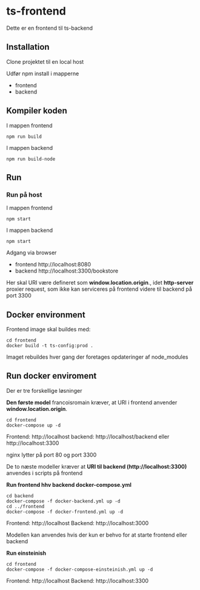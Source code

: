 # ts-frontend

Dette er en frontend til ts-backend

## Installation

Clone projektet til en local host

Udfør npm install i mapperne

- frontend
- backend

## Kompiler koden

I mappen frontend

```
npm run build 
``` 

I mappen backend

```
npm run build-node
```

## Run

### Run på host

I mappen frontend

```
npm start
```

I mappen backend

```
npm start
```

Adgang via browser

- frontend http://localhost:8080
- backend http://localhost:3300/bookstore

Her skal URI være defineret som **window.location.origin**., idet **http-server** proxier request, som ikke kan serviceres på frontend videre til backend på port 3300

## Docker environment
Frontend image skal buildes med:

```
cd frontend
docker build -t ts-config:prod .    
``` 

Imaget rebuildes hver gang der foretages opdateringer af node_modules 

## Run docker enviroment
Der er tre forskellige løsninger

**Den første model** francoisromain kræver, at URI i frontend anvender **window.location.origin**.

````
cd frontend
docker-compose up -d
````

Frontend: http://localhost
backend: http://localhost/backend eller http://localhost:3300

nginx lytter på port 80 og port 3300

De to næste modeller kræver at **URI til backend (http://localhost:3300)** anvendes i scripts på frontend

**Run frontend hhv backend docker-compose.yml**

```
cd backend 
docker-compose -f docker-backend.yml up -d
cd ../frontend
docker-compose -f docker-frontend.yml up -d
```
Frontend: http://localhost
Backend: http://localhost:3000

Modellen kan anvendes hvis der kun er behvo for at starte frontend eller backend

**Run einsteinish**

```
cd frontend
docker-compose -f docker-compose-einsteinish.yml up -d
```
Frontend: http://localhost
Backend: http://localhost:3300
 


 